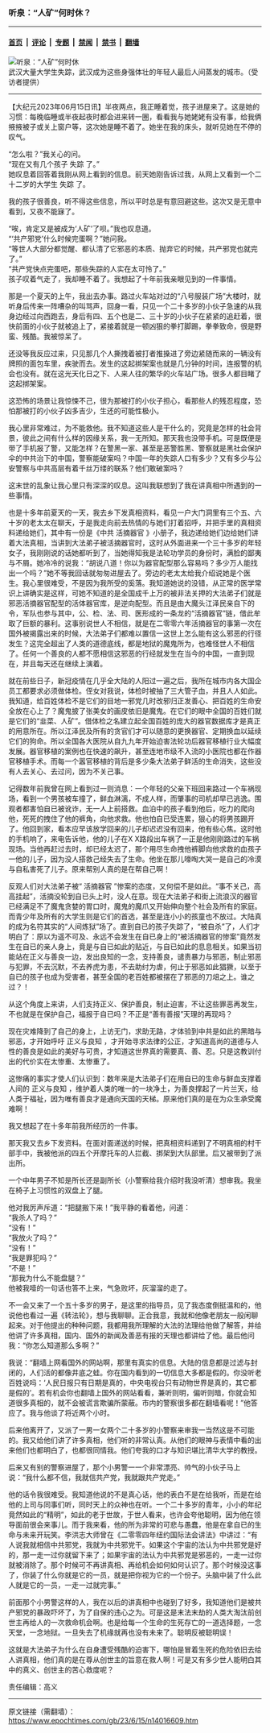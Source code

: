### 听泉：“人矿”何时休？

---

#### [首页](../../../..?n14016609) &nbsp;|&nbsp; [评论](../../../../../epoch-comment?n14016609) &nbsp;|&nbsp; [专题](../../../../../epoch-special?n14016609) &nbsp;|&nbsp; [禁闻](../../../../../epoch-news?n14016609) &nbsp;|&nbsp; [禁书](../../../../../books?n14016609) &nbsp;|&nbsp; [翻墙](https://github.com/gfw-breaker/nogfw/blob/master/README.md?n14016609)


<div><img alt="听泉：“人矿”何时休" class="attachment-djy_600_400 size-djy_600_400 wp-post-image" src="https://i.epochtimes.com/assets/uploads/2021/06/id13001681-5-32-600x400.jpg"/>
<div class="caption">
 武汉大量大学生失踪，武汉成为这些身强体壮的年轻人最后人间蒸发的城市。（受访者提供）
</div></div><hr/><div class="post_content" id="artbody" itemprop="articleBody">
 <!-- article content begin -->
 <p>
  【大纪元2023年06月15日讯】半夜两点，我正睡着觉，孩子进屋来了。这是她的习惯：每晚临睡或半夜起夜时都会进来转一圈，看看我与她姥姥有没有事，给我俩掖掖被子或关上窗户等，这次她是睡不着了。她坐在我的床头，就听见她在不停的叹气。
 </p>
 <p>
  “怎么啦？”我关心的问。
  <br/>
  “现在又有几个孩子
  <ok href="https://www.epochtimes.com/gb/tag/%E5%A4%B1%E8%B8%AA.html">
   失踪
  </ok>
  了。”
  <br/>
  她叹息着回答着我刚从网上看到的信息。前天她刚告诉过我，从网上又看到一个二十二岁的大学生
  <ok href="https://www.epochtimes.com/gb/tag/%E5%A4%B1%E8%B8%AA.html">
   失踪
  </ok>
  了。
 </p>
 <p>
  我的孩子很善良，听不得这些信息，所以平时总是有意回避这些。这次又是无意中看到，又夜不能寐了。
 </p>
 <p>
  “唉，肯定又是被成为‘人矿’了呗。”我也叹息道。
  <br/>
  “‘共产邪党’什么时候完蛋啊？”她问我。
  <br/>
  “等世人大部分都觉醒、都认清了它邪恶的本质、抛弃它的时候，共产邪党也就完了。”
  <br/>
  “共产党快点完蛋吧，那些失踪的人实在太可怜了。”
  <br/>
  孩子叹着气走了，我却睡不着了。我想起了十年前我亲眼见到的一件事情。
 </p>
 <p>
  那是一个夏天的上午，我出去办事。路过火车站对过的“八号服装广场”大楼时，就听身后传来一阵嘈杂的叫骂声，回身一看，只见一个二十多岁的小伙子急速的从我身边经过向西跑去，身后有四、五个也是二、三十岁的小伙子在紧紧的追赶着，很快前面的小伙子就被追上了，紧接着就是一顿凶狠的拳打脚踢，拳拳致命，很是野蛮、残酷。我被惊呆了。
 </p>
 <p>
  还没等我反应过来，只见那几个人撕拽着被打者推搡进了旁边紧随而来的一辆没有牌照的面包车里，疾驶而去。发生的这起挷架案也就是几分钟的时间，连报警的机会也没有。就在这光天化日之下、人来人往的繁华的火车站广场。很多人都目睹了这起挷架案。
 </p>
 <p>
  这恐怖的场景让我惊悚不己，很为那被打的小伙子担心，看那些人的残忍程度，恐怕那被打的小伙子凶多吉少，生还的可能性极小。
 </p>
 <p>
  我心里非常难过，为不能救他。我不知道这些人是干什么的，究竟是怎样的社会背景，彼此之间有什么样的因缘关系，我一无所知。那天我也没带手机。可是既便是带了手机报了警，又能怎样？在警黑一家、甚至是恶警胜黑、警察就是黑社会保护伞的中共治下的中国，警察能破案吗？中国一年的失踪人口有多少？又有多少与公安警察与中共高层有着千丝万缕的联系？他们敢破案吗？
 </p>
 <p>
  这末世的乱象让我心里只有深深的叹息。这叫我联想到了我在讲真相中所遇到的一些事情。
 </p>
 <p>
  也是十多年前夏天的一天，我去乡下发真相资料，看见一户大门洞里有三个五、六十岁的老太太在聊天，于是我走向前去热情的与她们打着招呼，并把手里的真相资料递给她们，其中有一份是《中共
  <ok href="https://www.epochtimes.com/gb/tag/%E6%B4%BB%E6%91%98%E5%99%A8%E5%AE%98.html">
   活摘器官
  </ok>
  》小册子，我边递给她们边给她们讲着大法真相，当讲到大法弟子被活摘器官时，这时从外面进来一个三十多岁的年轻女子，我刚刚说的话她都听到了，当她得知我是法轮功学员的身份时，满脸的鄙夷与不屑。她冷冷的说我：“胡说八道！你以为器官配型那么容易吗？多少万人能找出一个吗？”她不等我回话就匆匆进屋去了。旁边的老太太给我介绍说她是个医生。我心里很难受，不是因为我所受的奚落。我知道她说的没错，从正常的医学常识上讲确实是这样，可她不知道的是全国成千上万的被非法关押的大法弟子们就是邪恶活摘器官配型的活体器官库，是逆向配型。而且是由大魔头江泽民亲自下的令，军队也参与其中，公、检、法、司、医形成的一条龙的“活摘器官”链，借此牟取了巨额的暴利。这事别说世人不相信，就是在二零零六年活摘器官的事第一次在国外被揭露出来的时候，大法弟子们都难以置信一这世上怎么能有这么邪恶的行径发生？这完全超出了人类的道德底线，都是地狱的魔鬼所为，也难怪世人不相信了。任何一个善良的人都不愿相信这邪恶的行经就发生在当今的中国，一直到现在，并且每天还在继续上演着。
 </p>
 <p>
  就在前些日子，新冠疫情在几乎全大陆的人阳过一遍之后，我所在城市内各大国企员工都要求必须做体检。侄女对我说，体检时被抽了三大管子血，并且人人如此。我知道，给百姓体检不是它们的目地一邪党几时改邪归正发善心、把百姓的生命安全放在心上了？魔鬼披了张美女的画皮依旧是魔鬼。在它们的眼中全国的百姓们就是它们的“韭菜、人矿”。借体检之名建立起全国百姓的庞大的器官数据库才是真正的用意所在。所以江泽民及所有的贪官们才可以随意的更换器官、定期换血以延续它们的狗命。所以全国各大医院从自九九年开始迫害法轮功后器官移植行业大幅度发展。器官移植的案例也在快速的飙升，甚至连地市级不入流的小医院也都在作器官移植手术。而每一个嚣官移植的背后是多少条大法弟子鲜活的生命消失，这些没有人去关心、去过问，因为不关己事。
 </p>
 <p>
  记得数年前我曾在网上看到过一则消息：一个年轻的父亲下班回来路过一个车祸现场，看到一个男孩被车撞了，鲜血淋漓，不成人样，而肇事的司机却早已逃逸。围观者都害怕自已被讹诈，无一人上前搭救。血泊中的孩子看到他后，吃力的爬向他，死死的拽住了他的裤角，向他求救。他也怕自已受连累，狠心的将男孩踢开了。他回到家，看本应早该放学回来的儿子却迟迟没有回来，他有些心焦。这时他的手机响了，来电告诉他，他的儿子在X X路段出车祸了一正是他刚刚路过的车祸现场。当他再赶过去时，却已经太迟了，那个用尽生命拽他裤脚向他求救的血孩子一他的儿子，因为没人搭救己经失去了生命。他坐在那儿嚎啕大哭一是自己的冷漠与自私害死了儿子。原来帮别人真的是在帮自己啊！
 </p>
 <p>
  反观人们对大法弟子被“
  <ok href="https://www.epochtimes.com/gb/tag/%E6%B4%BB%E6%91%98%E5%99%A8%E5%AE%98.html">
   活摘器官
  </ok>
  ”惨案的态度，又何偿不是如此。“事不关己，高高挂起”，活摘没轮到自已头上时，没人在意。现在大法弟子和街上流浪汉的器官已经满足不了魔鬼贪婪的胃口时，魔鬼的魔爪又开始伸向整个社会及所有的家庭。而青少年及所有的大学生则是它们的首选，甚至是连小小的孩童也不放过。大陆真的成为名符其实的“人间炼狱”场了。直到自已的孩子失踪了，“被自杀”了，人们才明白了：原以为遥不可及、永远不会发生在自已身上的“被活摘器官的惨案”竟然发生在自已的亲人身上，竟是与自已如此的贴近，与自已如此的息息相关。如果当初能站在正义与善良一边，发出良知的一念，支持善良，谴责暴力与邪恶，制止邪恶与犯罪，不去沉默，不去养虎为患，不去助纣为虐，何止于邪恶如此猖獗，以至于自已的孩子也成为受害者，甚至全国的老百姓都被摆在了邪恶的刀俎之上。谁之过？！
 </p>
 <p>
  从这个角度上来讲，人们支持正义、保护善良，制止迫害，不让这些罪恶再发生，不也就是在保护自己，福报于自已吗？不正是“善有善报”天理的再现吗？
 </p>
 <p>
  现在灾难降到了自己的身上，上访无门，求助无路，才体验到中共是如此的黑暗与邪恶，才开始呼吁
  <ok href="https://www.epochtimes.com/gb/tag/%E6%AD%A3%E4%B9%89%E4%B8%8E%E8%89%AF%E7%9F%A5.html">
   正义与良知
  </ok>
  ，才开始寻求法律的公正，才知道高尚的道德与人性的善良是如此的美好与可贵，才知道这世界真的需要真、善、忍。只是这教训付出的代价实在太惨重、太惨重了。
 </p>
 <p>
  这惨痛的事实才使人们认识到：数年来是大法弟子们在用自已的生命与鲜血支撑着人间的
  <ok href="https://www.epochtimes.com/gb/tag/%E6%AD%A3%E4%B9%89%E4%B8%8E%E8%89%AF%E7%9F%A5.html">
   正义与良知
  </ok>
  ，维护着人类的唯一的一块净土，为善良撑起了一片兰天，给人类于福祉，因为唯有善良才是通向天国的天梯。原来他们真的是在为众生承受魔难啊！
 </p>
 <p>
  我又想起了在十多年前我所经历的一件事。
 </p>
 <p>
  那天我又去乡下发资料。在面对面递送的时候，把真相资料递到了不明真相的村干部手中，我被他派的四五个开摩托车的人拦截、挷架到大队部里。后又被带到了派出所。
 </p>
 <p>
  一个中年男子不知是所长还是副所长（小警察给我介绍时我没听清）想审我。我坐在椅子上习惯性的双盘上了腿。
 </p>
 <p>
  他对我厉声斥道：“把腿搬下来！”我平静的看着他，问道：
  <br/>
  “我杀人了吗？”
  <br/>
  “没有！”
  <br/>
  “我放火了吗？”
  <br/>
  “没有！”
  <br/>
  “我是罪犯吗？”
  <br/>
  “不是！”
  <br/>
  “那我为什么不能盘腿？”
  <br/>
  他被我噎的一句话也答不上来，气急败坏，灰溜溜的走了。
 </p>
 <p>
  不一会又来了一个五十多岁的男子，是这里的指导员，见了我态度倒挺温和的，他说他也看过一遍《转法轮》，想与我聊聊。正合我意，我就和他像老朋友一般闲聊起来。对于他提出的种种问题，我都用我所理解的大法的法理给他做了解答，并给他讲了许多真相，国内、国外的新闻及善恶有报的天理也都讲给了他。最后他问我：“你怎么知道那么多啊？”
 </p>
 <p>
  我说：“翻墙上网看国外的网站啊，那里有真实的信息。大陆的信息都是过滤与封闭的，人们活的都像井底之蛙。你在国内看到的一切信息大多都是假的。你没听老百姓说吗：‘人民日报只有日期是真的，中央电视台只有动物世界是真的，其它都是假的’。若有机会你也翻墙上国外的网站看看，兼听则明，偏听则暗，你就会知道很多真相的，就不会被谎言欺骗所蒙蔽。市内的警察很多都在翻墙看呢！”他答应了。我与他谈了将近两个小时。
 </p>
 <p>
  后来他离开了，又派了一男一女两个二十多岁的小警察来审我一当然这是不可能的。我又给他们讲了许多真相，他们听的非常认真。从他们的眼神与表情中看的出来他们也都明白了，也都很同情我。他们夸我的口才与知识堪比清华大学的教授。
 </p>
 <p>
  后来又有别的警察进屋了，那个小男警一一个非常漂亮、帅气的小伙子马上说：“我什么都不信，我就信共产党，我就跟共产党走。”
 </p>
 <p>
  他的话令我很难受。我知道他说的不是真心话，他的表白不是在给我听，而是在给他的上司与同事们听，同时天上的众神也在听。一个二十多岁的青年，小小的年纪竟然如此的“精明”，如此的老于世故，于世人看来，也许会夸他聪明，因为他在领导面前很会来事儿。而于我来看，他的所为非常的可悲与愚蠢，他是在拿自已的生命与未来开玩笑。李洪志大师曾在《二零零四年纽约国际法会讲法》中讲过：“有人说我就相信中共邪党，我就为中共邪党干。如果这个宇宙的法认为中共邪党是好的，那一走一过你就留下来了；如果宇宙的法认为中共邪党是邪恶的，一走一过你就被消除了。那个时候可不再讲真相、再给机会如何如何认识了。那个时候没这事了，你装了什么你就是它的一员，就是把你视为它的一个份子。头脑中装了什么此人就是它的一员，一走一过就完事。”
 </p>
 <p>
  前面那个小男警这样的人，我在以后的讲真相中也碰到了好多，我知道他们是被共产邪党的暴政吓坏了，为了自保的违心之为。可是这是末法末劫的人类大淘汰前创世主再给人的一次救命机会啊。也是给每一个生命的生死存亡的一道选择题，一念天堂，一念地狱。一旦失去了机缘就再也没有未来了。聪明反被聪明误！
 </p>
 <p>
  这就是大法弟子为什么在自身遭受残酷的迫害下，哪怕是冒着生死的危险依旧去给人讲真相，他们真的是在尊从创世主的旨意在救人啊！可是又有多少世人能明白其中的真义、创世主的苦心救度呢？
 </p>
 <p>
  责任编辑：高义
 </p>
 <!-- article content end -->
 <div id="below_article_ad">
 </div>
</div>


---

原文链接（需翻墙）：https://www.epochtimes.com/gb/23/6/15/n14016609.htm